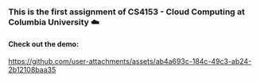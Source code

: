 ### This is the first assignment of CS4153 - Cloud Computing at Columbia University ☁️


#### Check out the demo:
https://github.com/user-attachments/assets/ab4a693c-184c-49c3-ab24-2b12108baa35

